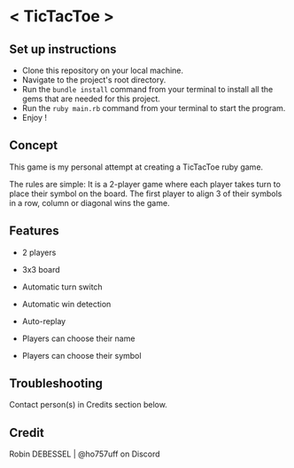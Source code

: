 # < TicTacToe >

## Set up instructions
- Clone this repository on your local machine.
- Navigate to the project's root directory.
- Run the `bundle install` command from your terminal to install all the gems that are needed for this project.
- Run the `ruby main.rb` command from your terminal to start the program.
- Enjoy !

## Concept
This game is my personal attempt at creating a TicTacToe ruby game.

The rules are simple:
It is a 2-player game where each player takes turn to place their symbol on the board.
The first player to align 3 of their symbols in a row, column or diagonal wins the game.

## Features
- 2 players
- 3x3 board

- Automatic turn switch
- Automatic win detection
- Auto-replay

- Players can choose their name
- Players can choose their symbol

## Troubleshooting
Contact person(s) in Credits section below.

## Credit
Robin DEBESSEL | @ho757uff on Discord
